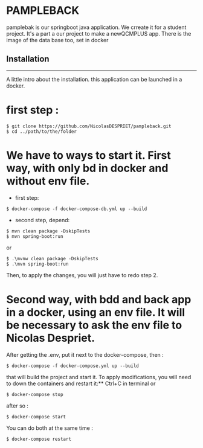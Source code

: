 # PAMPLEBACK
pamplebak is our springboot java application. We crreate it for a student project. It's a part a our project to make a newQCMPLUS app.
There is the image of the data base too, set in docker

## Installation
***
A little intro about the installation. this application can be launched in a docker. 

# first step :
```
$ git clone https://github.com/NicolasDESPRIET/pampleback.git
$ cd ../path/to/the/folder
```

# We have to ways to start it. First way, with only bd in docker and without env file.
- first step: 
```
$ docker-compose -f docker-compose-db.yml up --build
```

- second step, depend:
```
$ mvn clean package -DskipTests
$ mvn spring-boot:run
```
or 
```
$ .\mvnw clean package -DskipTests
$ .\mvn spring-boot:run
```

Then, to apply the changes, you will just have to redo step 2.

# Second way, with bdd and back app in a docker, using an env file. It will be necessary to ask the env file to Nicolas Despriet.
After getting the .env, put it next to the docker-compose, then :
```
$ docker-compose -f docker-compose.yml up --build
```

that will build the project and start it. To apply modifications, you will need to down the containers and restart it:**
Ctrl+C in terminal or
```
$ docker-compose stop
```
after so :
```
$ docker-compose start
```
You can do both at the same time  :
```
$ docker-compose restart
```
